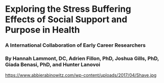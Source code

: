 # Exploring the Stress Buffering Effects of Social Support and Purpose in Health
### A International Collaboration of Early Career Researchers
### By Hannah Lammont, DC, Adrien Fillon, PhD, Joshua Gills, PhD, Giada Benasi, PhD, and Hunter Lanovoi
https://www.abbierabinowitz.com/wp-content/uploads/2017/04/Shave.jpg
